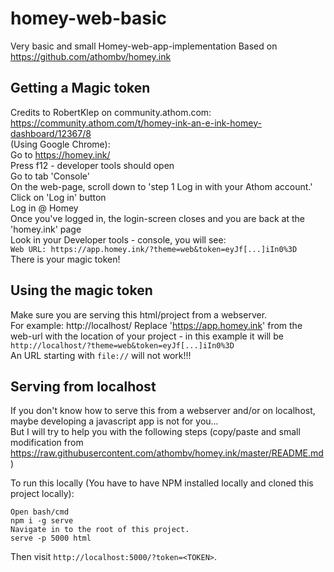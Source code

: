 # homey-web-basic
Very basic and small Homey-web-app-implementation
Based on https://github.com/athombv/homey.ink

## Getting a Magic token
Credits to RobertKlep on community.athom.com: https://community.athom.com/t/homey-ink-an-e-ink-homey-dashboard/12367/8  
(Using Google Chrome):  
Go to https://homey.ink/  
Press f12 - developer tools should open  
Go to tab 'Console'  
On the web-page, scroll down to 'step 1 Log in with your Athom account.'  
Click on 'Log in' button  
Log in @ Homey  
Once you've logged in, the login-screen closes and you are back at the 'homey.ink' page  
Look in your Developer tools - console, you will see:  
`Web URL: https://app.homey.ink/?theme=web&token=eyJf[...]iIn0%3D`  
There is your magic token!

## Using the magic token

Make sure you are serving this html/project from a webserver.  
For example: http://localhost/
Replace 'https://app.homey.ink' from the web-url with the location of your project - in this example it will be  
`http://localhost/?theme=web&token=eyJf[...]iIn0%3D`  
An URL starting with `file://` will not work!!!

## Serving from localhost
If you don't know how to serve this from a webserver and/or on localhost, maybe developing a javascript app is not for you...  
But I will try to help you with the following steps (copy/paste and small modification from https://raw.githubusercontent.com/athombv/homey.ink/master/README.md )  

To run this locally (You have to have NPM installed locally and cloned this project locally):  
```
Open bash/cmd
npm i -g serve
Navigate in to the root of this project.
serve -p 5000 html
```
Then visit `http://localhost:5000/?token=<TOKEN>`.